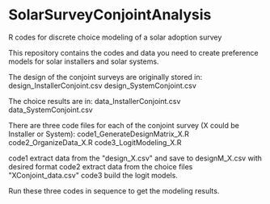 # SolarSurveyConjointAnalysis
R codes for discrete choice modeling of a solar adoption survey

This repository contains the codes and data you need to create preference models for solar installers and solar systems.

The design of the conjoint surveys are originally stored in:
  design_InstallerConjoint.csv
  design_SystemConjoint.csv

The choice results are in:
  data_InstallerConjoint.csv
  data_SystemConjoint.csv

There are three code files for each of the conjoint survey (X could be Installer or System):
  code1_GenerateDesignMatrix_X.R
  code2_OrganizeData_X.R
  code3_LogitModeling_X.R

code1 extract data from the "design_X.csv" and save to designM_X.csv with desired format
code2 extract data from the choice files "XConjoint_data.csv"
code3 build the logit models.

Run these three codes in sequence to get the modeling results.
